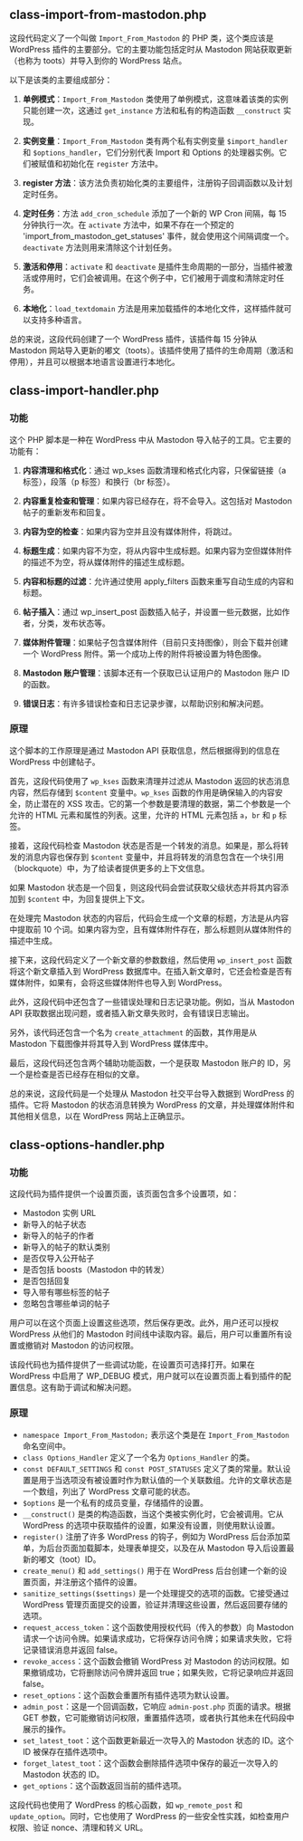 ## class-import-from-mastodon.php

这段代码定义了一个叫做 `Import_From_Mastodon` 的 PHP 类，这个类应该是 WordPress 插件的主要部分。它的主要功能包括定时从 Mastodon 网站获取更新（也称为 toots）并导入到你的 WordPress 站点。

以下是该类的主要组成部分：

1. **单例模式**：`Import_From_Mastodon` 类使用了单例模式，这意味着该类的实例只能创建一次，这通过 `get_instance` 方法和私有的构造函数 `__construct` 实现。

2. **实例变量**：`Import_From_Mastodon` 类有两个私有实例变量 `$import_handler` 和 `$options_handler`，它们分别代表 Import 和 Options 的处理器实例。它们被赋值和初始化在 `register` 方法中。

3. **register 方法**：该方法负责初始化类的主要组件，注册钩子回调函数以及计划定时任务。

4. **定时任务**：方法 `add_cron_schedule` 添加了一个新的 WP Cron 间隔，每 15 分钟执行一次。在 `activate` 方法中，如果不存在一个预定的 'import_from_mastodon_get_statuses' 事件，就会使用这个间隔调度一个。`deactivate` 方法则用来清除这个计划任务。

5. **激活和停用**：`activate` 和 `deactivate` 是插件生命周期的一部分，当插件被激活或停用时，它们会被调用。在这个例子中，它们被用于调度和清除定时任务。

6. **本地化**：`load_textdomain` 方法是用来加载插件的本地化文件，这样插件就可以支持多种语言。
    

总的来说，这段代码创建了一个 WordPress 插件，该插件每 15 分钟从 Mastodon 网站导入更新的嘟文（toots）。该插件使用了插件的生命周期（激活和停用），并且可以根据本地语言设置进行本地化。

## class-import-handler.php

### 功能

这个 PHP 脚本是一种在 WordPress 中从 Mastodon 导入帖子的工具。它主要的功能有：

1. **内容清理和格式化**：通过 wp_kses 函数清理和格式化内容，只保留链接（a 标签），段落（p 标签）和换行（br 标签）。

2. **内容重复检查和管理**：如果内容已经存在，将不会导入。这包括对 Mastodon 帖子的重新发布和回复。

3. **内容为空的检查**：如果内容为空并且没有媒体附件，将跳过。

4. **标题生成**：如果内容不为空，将从内容中生成标题。如果内容为空但媒体附件的描述不为空，将从媒体附件的描述生成标题。

5. **内容和标题的过滤**：允许通过使用 apply_filters 函数来重写自动生成的内容和标题。

6. **帖子插入**：通过 wp_insert_post 函数插入帖子，并设置一些元数据，比如作者，分类，发布状态等。

7. **媒体附件管理**：如果帖子包含媒体附件（目前只支持图像），则会下载并创建一个 WordPress 附件。第一个成功上传的附件将被设置为特色图像。

8. **Mastodon 账户管理**：该脚本还有一个获取已认证用户的 Mastodon 账户 ID 的函数。

9. **错误日志**：有许多错误检查和日志记录步骤，以帮助识别和解决问题。

### 原理

这个脚本的工作原理是通过 Mastodon API 获取信息，然后根据得到的信息在 WordPress 中创建帖子。

首先，这段代码使用了 `wp_kses` 函数来清理并过滤从 Mastodon 返回的状态消息内容，然后存储到 `$content` 变量中。`wp_kses` 函数的作用是确保输入的内容安全，防止潜在的 XSS 攻击。它的第一个参数是要清理的数据，第二个参数是一个允许的 HTML 元素和属性的列表。这里，允许的 HTML 元素包括 `a`，`br` 和 `p` 标签。

接着，这段代码检查 Mastodon 状态是否是一个转发的消息。如果是，那么将转发的消息内容也保存到 `$content` 变量中，并且将转发的消息包含在一个块引用（blockquote）中，为了给读者提供更多的上下文信息。

如果 Mastodon 状态是一个回复，则这段代码会尝试获取父级状态并将其内容添加到 `$content` 中，为回复提供上下文。

在处理完 Mastodon 状态的内容后，代码会生成一个文章的标题，方法是从内容中提取前 10 个词。如果内容为空，且有媒体附件存在，那么标题则从媒体附件的描述中生成。

接下来，这段代码定义了一个新文章的参数数组，然后使用 `wp_insert_post` 函数将这个新文章插入到 WordPress 数据库中。在插入新文章时，它还会检查是否有媒体附件，如果有，会将这些媒体附件也导入到 WordPress。

此外，这段代码中还包含了一些错误处理和日志记录功能。例如，当从 Mastodon API 获取数据出现问题，或者插入新文章失败时，会有错误日志输出。

另外，该代码还包含一个名为 `create_attachment` 的函数，其作用是从 Mastodon 下载图像并将其导入到 WordPress 媒体库中。

最后，这段代码还包含两个辅助功能函数，一个是获取 Mastodon 账户的 ID，另一个是检查是否已经存在相似的文章。

总的来说，这段代码是一个处理从 Mastodon 社交平台导入数据到 WordPress 的插件。它将 Mastodon 的状态消息转换为 WordPress 的文章，并处理媒体附件和其他相关信息，以在 WordPress 网站上正确显示。
## class-options-handler.php

### 功能

这段代码为插件提供一个设置页面，该页面包含多个设置项，如：

- Mastodon 实例 URL
- 新导入的帖子状态
- 新导入的帖子的作者
- 新导入的帖子的默认类别
- 是否仅导入公开帖子
- 是否包括 boosts（Mastodon 中的转发）
- 是否包括回复
- 导入带有哪些标签的帖子
- 忽略包含哪些单词的帖子

用户可以在这个页面上设置这些选项，然后保存更改。此外，用户还可以授权 WordPress 从他们的 Mastodon 时间线中读取内容。最后，用户可以重置所有设置或撤销对 Mastodon 的访问权限。

该段代码也为插件提供了一些调试功能，在设置页可选择打开。如果在 WordPress 中启用了 WP_DEBUG 模式，用户就可以在设置页面上看到插件的配置信息。这有助于调试和解决问题。

### 原理

- `namespace Import_From_Mastodon;` 表示这个类是在 `Import_From_Mastodon` 命名空间中。
- `class Options_Handler` 定义了一个名为 `Options_Handler` 的类。
- `const DEFAULT_SETTINGS` 和 `const POST_STATUSES` 定义了类的常量。默认设置是用于当选项没有被设置时作为默认值的一个关联数组。允许的文章状态是一个数组，列出了 WordPress 文章可能的状态。
- `$options` 是一个私有的成员变量，存储插件的设置。
- `__construct()` 是类的构造函数，当这个类被实例化时，它会被调用。它从 WordPress 的选项中获取插件的设置，如果没有设置，则使用默认设置。
- `register()` 注册了许多 WordPress 的钩子，例如为 WordPress 后台添加菜单，为后台页面加载脚本，处理表单提交，以及在从 Mastodon 导入后设置最新的嘟文（toot）ID。
- `create_menu()` 和 `add_settings()` 用于在 WordPress 后台创建一个新的设置页面，并注册这个插件的设置。
- `sanitize_settings($settings)` 是一个处理提交的选项的函数。它接受通过 WordPress 管理页面提交的设置，验证并清理这些设置，然后返回要存储的选项。
- `request_access_token`：这个函数使用授权代码（传入的参数）向 Mastodon 请求一个访问令牌。如果请求成功，它将保存访问令牌；如果请求失败，它将记录错误消息并返回 false。
- `revoke_access`：这个函数会撤销 WordPress 对 Mastodon 的访问权限。如果撤销成功，它将删除访问令牌并返回 true；如果失败，它将记录响应并返回 false。
- `reset_options`：这个函数会重置所有插件选项为默认设置。
- `admin_post`：这是一个回调函数，它响应 `admin-post.php` 页面的请求。根据 GET 参数，它可能撤销访问权限，重置插件选项，或者执行其他未在代码段中展示的操作。
- `set_latest_toot`：这个函数更新最近一次导入的 Mastodon 状态的 ID。这个 ID 被保存在插件选项中。
- `forget_latest_toot`：这个函数会删除插件选项中保存的最近一次导入的 Mastodon 状态的 ID。
- `get_options`：这个函数返回当前的插件选项。

这段代码也使用了 WordPress 的核心函数，如 `wp_remote_post` 和 `update_option`。同时，它也使用了 WordPress 的一些安全性实践，如检查用户权限、验证 nonce、清理和转义 URL。

